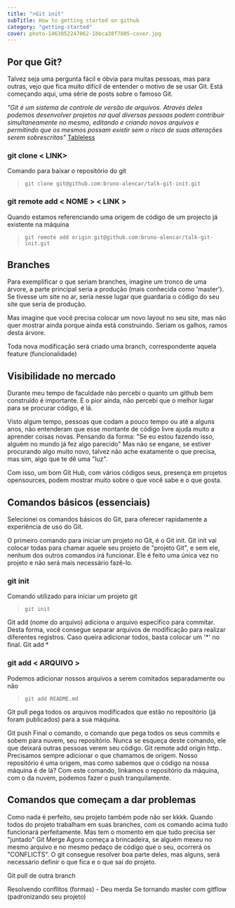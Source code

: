 ```yaml
---
title: ">Git init"
subTitle: How to getting started on github
category: "getting-started"
cover: photo-1463852247062-1bbca38f7805-cover.jpg
---
```


## Por que Git?

Talvez seja uma pergunta fácil e óbvia para muitas pessoas, mas para outras, vejo que fica muito difícil de entender o motivo de se usar Git. Está começando aqui, uma série de posts sobre o famoso Git.

 *"Git é um sistema de controle de versão de arquivos. Através deles podemos desenvolver projetos na qual diversas pessoas podem contribuir simultaneamente no mesmo, editando e criando novos arquivos e permitindo que os mesmos possam existir sem o risco de suas alterações serem sobrescritas"*
 [Tableless](https://tableless.com.br/tudo-que-voce-queria-saber-sobre-git-e-github-mas-tinha-vergonha-de-perguntar/)

### git clone < LINK>
Comando para baixar o repositório do git
> `git clone git@github.com:bruno-alencar/talk-git-init.git`

### git remote add < NOME > < LINK >
Quando estamos referenciando uma origem de código de um projecto já existente na máquina
> `git remote add origin git@github.com:bruno-alencar/talk-git-init.git`

## Branches
Para exemplificar o que seriam branches, imagine um tronco de uma árvore, a parte principal seria a produção (mais conhecida como 'master'). Se tivesse um site no ar, seria nesse lugar que guardaria o código do seu site que seria de produção.

Mas imagine que você precisa colocar um novo layout no seu site, mas não quer mostrar ainda porque ainda está construindo. Seriam os galhos, ramos desta árvore.

Toda nova modificação será criado uma branch, correspondente aquela feature (funcionalidade)

## Visibilidade no mercado
Durante meu tempo de faculdade não percebi o quanto um github bem construído é importante. E o pior ainda, não percebi que o melhor lugar para se procurar código, é lá.

Visto algum tempo, pessoas que codam a pouco tempo ou até a alguns anos, não entenderam que esse montante de código livre ajuda muito a aprender coisas novas. Pensando da forma:
"Se eu estou fazendo isso, alguém no mundo já fez algo parecido"
Mas não se engane, se estiver procurando algo muito novo, talvez não ache exatamente o que precisa, mas sim, algo que te dê uma "luz".

Com isso, um bom Git Hub, com vários códigos seus, presença em projetos opensources, podem mostrar muito sobre o que você sabe e o que gosta.

## Comandos básicos (essenciais)
Selecionei os comandos básicos do Git, para oferecer rapidamente a experiência de uso do Git. 

O primeiro comando para iniciar um projeto no Git, é o Git init.
Git init vai colocar todas para chamar aquele seu projeto de "projeto Git", e sem ele, nenhum dos outros comandos irá funcionar. Ele é feito uma única vez no projeto e não será mais necessário fazê-lo.

### git init 
Comando utilizado para iniciar um projeto git
> `git init`

Git add (nome do arquivo) adiciona o arquivo especifico para commitar. Desta forma, você consegue separar arquivos de modificação para realizar diferentes registros. Caso queira adicionar todos, basta colocar um '*' no final. Git add *

### git add < ARQUIVO >
Podemos adicionar nossos arquivos a serem comitados separadamente ou não
> `git add README.md`

Git pull pega todos os arquivos modificados que estão no repositório (já foram publicados) para a sua máquina.

Git push
Final o comando, o comando que pega todos os seus commits e sobem para nuvem, seu repositório. Nunca se esqueça deste comando, ele que deixará outras pessoas verem seu código.
Git remote add origin http..
Precisamos sempre adicionar o que chamamos de origem. Nosso repositório é uma origem, mas como sabemos que o código na nossa máquina é de lá?
Com este comando, linkamos o repositório da máquina, com o da nuvem, podemos fazer o push tranquilamente.

## Comandos que começam a dar problemas

Como nada é perfeito, seu projeto também pode não ser kkkk. Quando todos do projeto trabalham em suas branches, com os comando acima tudo funcionará perfeitamente. Mas tem o momento em que tudo precisa ser "juntado"
Git Merge
Agora começa a brincadeira, se alguém mexeu no mesmo arquivo e no mesmo pedaço de código que o seu, ocorrerá os "CONFLICTS". O git consegue resolver boa parte deles, mas alguns, será necessário definir o que fica e o que sai do projeto.

Git pull de outra branch


Resolvendo conflitos (formas) - Deu merda
Se tornando master com gitflow (padronizando seu projeto)